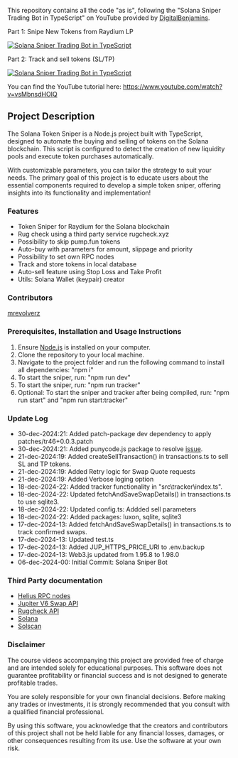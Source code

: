 This repository contains all the code "as is", following the "Solana Sniper Trading Bot in TypeScript" on YouTube provided by [DigitalBenjamins](https://x.com/digbenjamins).

Part 1: Snipe New Tokens from Raydium LP

[![Solana Sniper Trading Bot in TypeScript](https://img.youtube.com/vi/vsMbnsdHOIQ/0.jpg)](https://www.youtube.com/watch?v=vsMbnsdHOIQ)

Part 2: Track and sell tokens (SL/TP)

[![Solana Sniper Trading Bot in TypeScript](https://img.youtube.com/vi/4CdXLywg2O8/0.jpg)](https://www.youtube.com/watch?v=4CdXLywg2O8)

You can find the YouTube tutorial here: https://www.youtube.com/watch?v=vsMbnsdHOIQ

## Project Description

The Solana Token Sniper is a Node.js project built with TypeScript, designed to automate the buying and selling of tokens on the Solana blockchain. This script is configured to detect the creation of new liquidity pools and execute token purchases automatically.

With customizable parameters, you can tailor the strategy to suit your needs. The primary goal of this project is to educate users about the essential components required to develop a simple token sniper, offering insights into its functionality and implementation!

### Features

- Token Sniper for Raydium for the Solana blockchain
- Rug check using a third party service rugcheck.xyz
- Possibility to skip pump.fun tokens
- Auto-buy with parameters for amount, slippage and priority
- Possibility to set own RPC nodes
- Track and store tokens in local database
- Auto-sell feature using Stop Loss and Take Profit
- Utils: Solana Wallet (keypair) creator

### Contributors

[mrevolverz](https://github.com/mrevolverz)

### Prerequisites, Installation and Usage Instructions

1. Ensure [Node.js](https://nodejs.org/en) is installed on your computer.
2. Clone the repository to your local machine.
3. Navigate to the project folder and run the following command to install all dependencies: "npm i"
4. To start the sniper, run: "npm run dev"
5. To start the sniper, run: "npm run tracker"
6. Optional: To start the sniper and tracker after being compiled, run: "npm run start" and "npm run start:tracker"

### Update Log

- 30-dec-2024:21: Added patch-package dev dependency to apply patches/tr46+0.0.3.patch
- 30-dec-2024:21: Added punycode.js package to resolve [issue](https://github.com/mathiasbynens/punycode.js/issues/137).
- 21-dec-2024:19: Added createSellTransaction() in transactions.ts to sell SL and TP tokens.
- 21-dec-2024:19: Added Retry logic for Swap Quote requests
- 21-dec-2024:19: Added Verbose loging option
- 18-dec-2024-22: Added tracker functionality in "src\tracker\index.ts".
- 18-dec-2024-22: Updated fetchAndSaveSwapDetails() in transactions.ts to use sqlite3.
- 18-dec-2024-22: Updated config.ts: Addded sell parameters
- 18-dec-2024-22: Added packages: luxon, sqlite, sqlite3
- 17-dec-2024-13: Added fetchAndSaveSwapDetails() in transactions.ts to track confirmed swaps.
- 17-dec-2024-13: Updated test.ts
- 17-dec-2024-13: Added JUP_HTTPS_PRICE_URI to .env.backup
- 17-dec-2024-13: Web3.js updated from 1.95.8 to 1.98.0
- 06-dec-2024-00: Initial Commit: Solana Sniper Bot

### Third Party documentation

- [Helius RPC nodes](https://docs.helius.dev)
- [Jupiter V6 Swap API](https://station.jup.ag/docs/apis/swap-api)
- [Rugcheck API](https://api.rugcheck.xyz/swagger/index.html)
- [Solana](https://solana.com/docs)
- [Solscan](https://solscan.io)

### Disclaimer

The course videos accompanying this project are provided free of charge and are intended solely for educational purposes. This software does not guarantee profitability or financial success and is not designed to generate profitable trades.

You are solely responsible for your own financial decisions. Before making any trades or investments, it is strongly recommended that you consult with a qualified financial professional.

By using this software, you acknowledge that the creators and contributors of this project shall not be held liable for any financial losses, damages, or other consequences resulting from its use. Use the software at your own risk.
